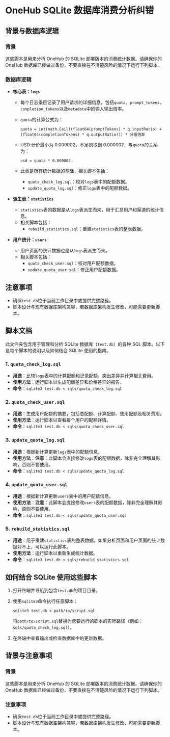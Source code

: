 # OneHub SQLite 数据库消费分析纠错

## 背景与数据库逻辑

### 背景

这些脚本是用来分析 OneHub 的 SQLite 部署版本的消费统计数据。请确保你的 OneHub 数据库已经做过备份，不要直接在不清楚风险的情况下运行下列脚本。

### 数据库逻辑

- **核心表：`logs`**

  - 每个日志条目记录了用户请求的详细信息，包括`quota`、`prompt_tokens`、`completion_tokens`以及`metadata`中的输入输出倍率。
  - `quota`的计算公式为：

    ```
    quota = int(math.Ceil((float64(promptTokens) * q.inputRatio) + (float64(completionTokens) * q.outputRatio))) * 分组倍率
    ```

  - USD 计价最小为 0.000002，不足则取到 0.000002，与`quota`的关系为：

    ```
    usd = quota * 0.000002
    ```

  - 此表是所有统计数据的基础，相关脚本包括：
    - `quota_check_log.sql`：校对`logs`表中的配额数据。
    - `update_quota_log.sql`：修正`logs`表中的配额数据。

- **派生表：`statistics`**

  - `statistics`表的数据是从`logs`表派生而来，用于汇总用户和渠道的统计信息。
  - 相关脚本包括：
    - `rebuild_statistics.sql`：重建`statistics`表的整表数据。

- **用户统计：`users`**
  - 用户页面的统计数据也是从`logs`表派生而来。
  - 相关脚本包括：
    - `quota_check_user.sql`：校对用户配额数据。
    - `update_quota_user.sql`：修正用户配额数据。

## 注意事项

- 确保`test.db`位于当前工作目录中或提供完整路径。
- 脚本设计与现有数据库架构兼容，若数据库架构发生修改，可能需要更新脚本。

## 脚本文档

此文件夹包含用于管理和分析 SQLite 数据库（`test.db`）的各种 SQL 脚本。以下是每个脚本的说明以及如何结合 SQLite 使用的指南。

### 1. `quota_check_log.sql`

- **用途**：比较`logs`表中的计算配额和记录配额，突出差异并计算相关费用。
- **使用方法**：运行脚本以生成配额差异和价格差异的报告。
- **命令**：`sqlite3 test.db < sqls/quota_check_log.sql`

### 2. `quota_check_user.sql`

- **用途**：生成用户配额的摘要，包括总配额、计算配额、使用配额及相关费用。
- **使用方法**：运行脚本以查看每个用户的配额详情。
- **命令**：`sqlite3 test.db < sqls/quota_check_user.sql`

### 3. `update_quota_log.sql`

- **用途**：根据新计算更新`logs`表中的配额信息。
- **使用方法**：**注意**：此脚本会直接修改`logs`表的配额数据，除非完全理解其影响，否则不要使用。
- **命令**：`sqlite3 test.db < sqls/update_quota_log.sql`

### 4. `update_quota_user.sql`

- **用途**：根据新计算更新`users`表中的用户配额信息。
- **使用方法**：**注意**：此脚本会直接修改`users`表的配额数据，除非完全理解其影响，否则不要使用。
- **命令**：`sqlite3 test.db < sqls/update_quota_user.sql`

### 5. `rebuild_statistics.sql`

- **用途**：用于重建`statistics`表的整表数据。如果分析页面和用户页面的统计数据对不上，可以运行此脚本。
- **使用方法**：运行脚本以重新生成统计数据。
- **命令**：`sqlite3 test.db < sqls/rebuild_statistics.sql`

## 如何结合 SQLite 使用这些脚本

1. 打开终端并导航到包含`test.db`的项目目录。
2. 使用`sqlite3`命令执行任意脚本：

   ```
   sqlite3 test.db < path/to/script.sql
   ```

   将`path/to/script.sql`替换为您要运行的脚本的实际路径（例如：`sqls/quota_check_log.sql`）。

3. 在终端中查看输出或检查数据库中的更新数据。

## 背景与注意事项

### 背景

这些脚本是用来分析 OneHub 的 SQLite 部署版本的消费统计数据。请确保你的 OneHub 数据库已经做过备份，不要直接在不清楚风险的情况下运行下列脚本。

### 注意事项

- 确保`test.db`位于当前工作目录中或提供完整路径。
- 脚本设计与现有数据库架构兼容，若数据库架构发生修改，可能需要更新脚本。
